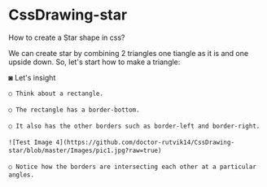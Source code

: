# CssDrawing-star
How to create a Star shape in css? 

We can create star by combining 2 triangles one tiangle as it is and one upside down.
So, let's start how to make a triangle:

◙ Let's insight 

    ○ Think about a rectangle.
    
    ○ The rectangle has a border-bottom.
    
    ○ It also has the other borders such as border-left and border-right.
    
    ![Test Image 4](https://github.com/doctor-rutvik14/CssDrawing-star/blob/master/Images/pic1.jpg?raw=true)
    
    ○ Notice how the borders are intersecting each other at a particular angles.
    
